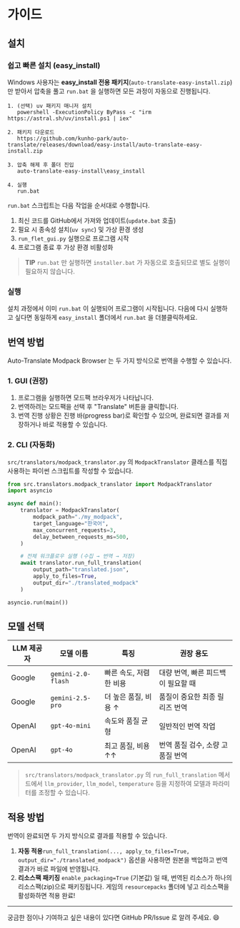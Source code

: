 # 가이드

## 설치

### 쉽고 빠른 설치 (easy_install)

Windows 사용자는 **easy_install 전용 패키지**(`auto-translate-easy-install.zip`)만 받아서 압축을 풀고 `run.bat` 을 실행하면 모든 과정이 자동으로 진행됩니다.

```text
1. (선택) uv 패키지 매니저 설치
   powershell -ExecutionPolicy ByPass -c "irm https://astral.sh/uv/install.ps1 | iex"

2. 패키지 다운로드
   https://github.com/kunho-park/auto-translate/releases/download/easy-install/auto-translate-easy-install.zip

3. 압축 해제 후 폴더 진입
   auto-translate-easy-install\easy_install

4. 실행
   run.bat
```

`run.bat` 스크립트는 다음 작업을 순서대로 수행합니다.

1. 최신 코드를 GitHub에서 가져와 업데이트(`update.bat` 호출)  
2. 필요 시 종속성 설치(`uv sync`) 및 가상 환경 생성  
3. `run_flet_gui.py` 실행으로 프로그램 시작  
4. 프로그램 종료 후 가상 환경 비활성화

> **TIP** `run.bat` 만 실행하면 `installer.bat` 가 자동으로 호출되므로 별도 실행이 필요하지 않습니다.

### 실행

설치 과정에서 이미 `run.bat` 이 실행되어 프로그램이 시작됩니다. 다음에 다시 실행하고 싶다면 동일하게 `easy_install` 폴더에서 `run.bat` 을 더블클릭하세요.

## 번역 방법

Auto-Translate Modpack Browser 는 두 가지 방식으로 번역을 수행할 수 있습니다.

### 1. GUI (권장)

1. 프로그램을 실행하면 모드팩 브라우저가 나타납니다.
2. 번역하려는 모드팩을 선택 후 "Translate" 버튼을 클릭합니다.
3. 번역 진행 상황은 진행 바(progress bar)로 확인할 수 있으며, 완료되면 결과를 저장하거나 바로 적용할 수 있습니다.

### 2. CLI (자동화)

`src/translators/modpack_translator.py` 의 `ModpackTranslator` 클래스를 직접 사용하는 파이썬 스크립트를 작성할 수 있습니다.

```python
from src.translators.modpack_translator import ModpackTranslator
import asyncio

async def main():
    translator = ModpackTranslator(
        modpack_path="./my_modpack",
        target_language="한국어",
        max_concurrent_requests=3,
        delay_between_requests_ms=500,
    )

    # 전체 워크플로우 실행 (수집 → 번역 → 저장)
    await translator.run_full_translation(
        output_path="translated.json",
        apply_to_files=True,
        output_dir="./translated_modpack"
    )

asyncio.run(main())
```

## 모델 선택

| LLM 제공자 | 모델 이름            | 특징                   | 권장 용도                          |
| ---------- | -------------------- | ---------------------- | ---------------------------------- |
| Google     | `gemini-2.0-flash` | 빠른 속도, 저렴한 비용 | 대량 번역, 빠른 피드백이 필요할 때 |
| Google     | `gemini-2.5-pro`   | 더 높은 품질, 비용 ↑  | 품질이 중요한 최종 릴리즈 번역     |
| OpenAI     | `gpt-4o-mini`      | 속도와 품질 균형       | 일반적인 번역 작업                 |
| OpenAI     | `gpt-4o`           | 최고 품질, 비용 ↑↑   | 번역 품질 검수, 소량 고품질 번역   |

> `src/translators/modpack_translator.py` 의 `run_full_translation` 메서드에서 `llm_provider`, `llm_model`, `temperature` 등을 지정하여 모델과 파라미터를 조정할 수 있습니다.

## 적용 방법

번역이 완료되면 두 가지 방식으로 결과를 적용할 수 있습니다.

1. **자동 적용**`run_full_translation(..., apply_to_files=True, output_dir="./translated_modpack")` 옵션을 사용하면 원본을 백업하고 번역 결과가 바로 파일에 반영됩니다.
2. **리소스팩 패키징**
   `enable_packaging=True` (기본값) 일 때, 번역된 리소스가 하나의 리소스팩(zip)으로 패키징됩니다.
   게임의 `resourcepacks` 폴더에 넣고 리소스팩을 활성화하면 적용 완료!

---

궁금한 점이나 기여하고 싶은 내용이 있다면 GitHub PR/Issue 로 알려 주세요. 😄
